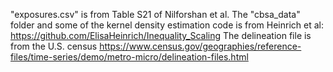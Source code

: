 "exposures.csv" is from Table S21 of Nilforshan et al.
The "cbsa_data" folder and some of the kernel density estimation code is from Heinrich et al: https://github.com/ElisaHeinrich/Inequality_Scaling
The delineation file is from the U.S. census https://www.census.gov/geographies/reference-files/time-series/demo/metro-micro/delineation-files.html